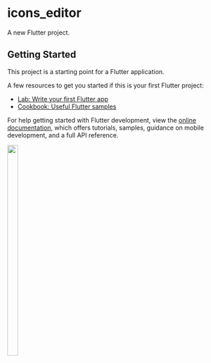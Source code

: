 # icons_editor

A new Flutter project.

## Getting Started

This project is a starting point for a Flutter application.

A few resources to get you started if this is your first Flutter project:

- [Lab: Write your first Flutter app](https://docs.flutter.dev/get-started/codelab)
- [Cookbook: Useful Flutter samples](https://docs.flutter.dev/cookbook)

For help getting started with Flutter development, view the
[online documentation](https://docs.flutter.dev/), which offers tutorials,
samples, guidance on mobile development, and a full API reference.
<p>
  <img src = https://github.com/Aayush014/icons_editor/assets/133498952/da3cbec0-1b5a-4e97-a1b5-d1d861800d60" width=22% height=35%>
</p>

